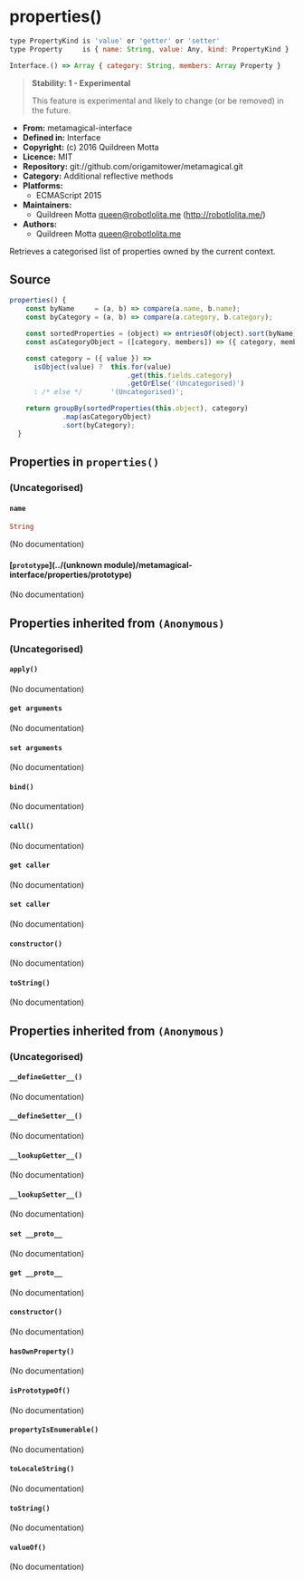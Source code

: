

# properties()


```javascript
type PropertyKind is 'value' or 'getter' or 'setter'
type Property     is { name: String, value: Any, kind: PropertyKind }

Interface.() => Array { category: String, members: Array Property }
```




> 
> **Stability: 1 - Experimental**
> 
> This feature is experimental and likely to change (or be removed) in the
> future.
> 


  - **From:**
    metamagical-interface
  - **Defined in:**
    Interface
  - **Copyright:**
    (c) 2016 Quildreen Motta
  - **Licence:**
    MIT
  - **Repository:**
    git://github.com/origamitower/metamagical.git
  - **Category:**
    Additional reflective methods
  - **Platforms:**
      - ECMAScript 2015
  - **Maintainers:**
      - Quildreen Motta <queen@robotlolita.me> (http://robotlolita.me/)
  - **Authors:**
      - Quildreen Motta <queen@robotlolita.me>



Retrieves a categorised list of properties owned by the current
context.



## Source


```javascript
properties() {
    const byName     = (a, b) => compare(a.name, b.name);
    const byCategory = (a, b) => compare(a.category, b.category);

    const sortedProperties = (object) => entriesOf(object).sort(byName);
    const asCategoryObject = ([category, members]) => ({ category, members });

    const category = ({ value }) =>
      isObject(value) ?  this.for(value)
                             .get(this.fields.category)
                             .getOrElse('(Uncategorised)')
      : /* else */       '(Uncategorised)';

    return groupBy(sortedProperties(this.object), category)
             .map(asCategoryObject)
             .sort(byCategory);
  }
```




## Properties in `properties()`




### (Uncategorised)




#### `name`



```haskell
String
```

(No documentation)



#### [`prototype`](../(unknown module)/metamagical-interface/properties/prototype)



(No documentation)






## Properties inherited from `(Anonymous)`




### (Uncategorised)




#### `apply()`



(No documentation)



#### `get arguments`



(No documentation)



#### `set arguments`



(No documentation)



#### `bind()`



(No documentation)



#### `call()`



(No documentation)



#### `get caller`



(No documentation)



#### `set caller`



(No documentation)



#### `constructor()`



(No documentation)



#### `toString()`



(No documentation)






## Properties inherited from `(Anonymous)`




### (Uncategorised)




#### `__defineGetter__()`



(No documentation)



#### `__defineSetter__()`



(No documentation)



#### `__lookupGetter__()`



(No documentation)



#### `__lookupSetter__()`



(No documentation)



#### `set __proto__`



(No documentation)



#### `get __proto__`



(No documentation)



#### `constructor()`



(No documentation)



#### `hasOwnProperty()`



(No documentation)



#### `isPrototypeOf()`



(No documentation)



#### `propertyIsEnumerable()`



(No documentation)



#### `toLocaleString()`



(No documentation)



#### `toString()`



(No documentation)



#### `valueOf()`



(No documentation)








